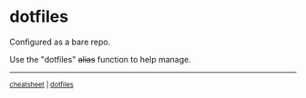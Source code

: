 # dotfiles

Configured as a bare repo.

Use the "dotfiles" ~~alias~~ function to help manage.

---
<sup>[cheatsheet](https://github.com/Lockyc/cheatsheet) | [dotfiles](https://github.com/Lockyc/dotfiles)<sup>

